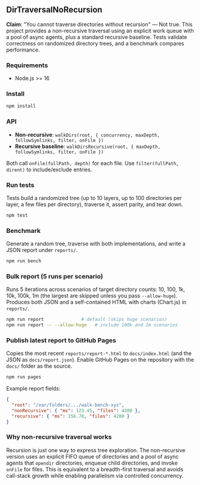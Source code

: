 ## DirTraversalNoRecursion

**Claim**: "You cannot traverse directories without recursion" — Not true. This project provides a non-recursive traversal using an explicit work queue with a pool of async agents, plus a standard recursive baseline. Tests validate correctness on randomized directory trees, and a benchmark compares performance.

### Requirements
- Node.js >= 16

### Install
```bash
npm install
```

### API
- **Non-recursive**: `walkDirs(root, { concurrency, maxDepth, followSymlinks, filter, onFile })`
- **Recursive baseline**: `walkDirsRecursive(root, { maxDepth, followSymlinks, filter, onFile })`

Both call `onFile(fullPath, depth)` for each file. Use `filter(fullPath, dirent)` to include/exclude entries.

### Run tests
Tests build a randomized tree (up to 10 layers, up to 100 directories per layer, a few files per directory), traverse it, assert parity, and tear down.
```bash
npm test
```

### Benchmark
Generate a random tree, traverse with both implementations, and write a JSON report under `reports/`.
```bash
npm run bench
```

### Bulk report (5 runs per scenario)
Runs 5 iterations across scenarios of target directory counts: 10, 100, 1k, 10k, 100k, 1m (the largest are skipped unless you pass `--allow-huge`). Produces both JSON and a self-contained HTML with charts (Chart.js) in `reports/`.
```bash
npm run report              # default (skips huge scenarios)
npm run report -- --allow-huge   # include 100k and 1m scenarios
```

### Publish latest report to GitHub Pages
Copies the most recent `reports/report-*.html` to `docs/index.html` (and the JSON as `docs/report.json`). Enable GitHub Pages on the repository with the `docs/` folder as the source.
```bash
npm run pages
```

Example report fields:
```json
{
  "root": "/var/folders/.../walk-bench-xyz",
  "nonRecursive": { "ms": 123.45, "files": 4200 },
  "recursive": { "ms": 156.78, "files": 4200 }
}
```

### Why non-recursive traversal works
Recursion is just one way to express tree exploration. The non-recursive version uses an explicit FIFO queue of directories and a pool of async agents that `opendir` directories, enqueue child directories, and invoke `onFile` for files. This is equivalent to a breadth-first traversal and avoids call-stack growth while enabling parallelism via controlled concurrency.


